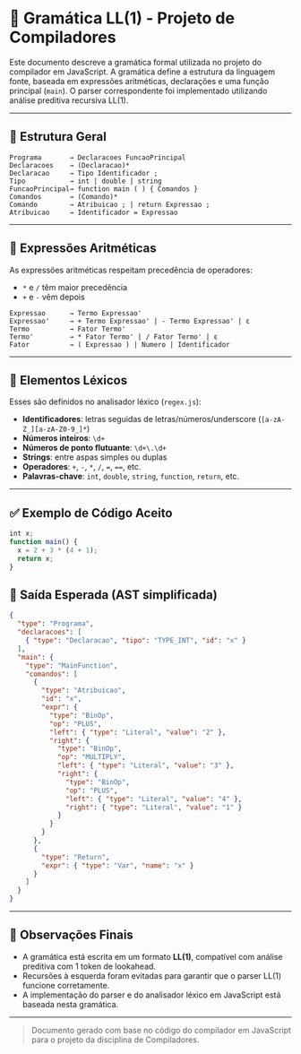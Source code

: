 # 📘 Gramática LL(1) - Projeto de Compiladores

Este documento descreve a gramática formal utilizada no projeto do compilador em JavaScript. A gramática define a estrutura da linguagem fonte, baseada em expressões aritméticas, declarações e uma função principal (`main`). O parser correspondente foi implementado utilizando análise preditiva recursiva LL(1).

---

## 🧠 Estrutura Geral

```
Programa       → Declaracoes FuncaoPrincipal
Declaracoes    → (Declaracao)*
Declaracao     → Tipo Identificador ;
Tipo           → int | double | string
FuncaoPrincipal→ function main ( ) { Comandos }
Comandos       → (Comando)*
Comando        → Atribuicao ; | return Expressao ;
Atribuicao     → Identificador = Expressao
```

---

## 🧮 Expressões Aritméticas

As expressões aritméticas respeitam precedência de operadores:
- `*` e `/` têm maior precedência
- `+` e `-` vêm depois

```
Expressao      → Termo Expressao'
Expressao'     → + Termo Expressao' | - Termo Expressao' | ε
Termo          → Fator Termo'
Termo'         → * Fator Termo' | / Fator Termo' | ε
Fator          → ( Expressao ) | Numero | Identificador
```

---

## 📌 Elementos Léxicos

Esses são definidos no analisador léxico (`regex.js`):

- **Identificadores**: letras seguidas de letras/números/underscore (`[a-zA-Z_][a-zA-Z0-9_]*`)
- **Números inteiros**: `\d+`
- **Números de ponto flutuante**: `\d+\.\d+`
- **Strings**: entre aspas simples ou duplas
- **Operadores**: `+`, `-`, `*`, `/`, `=`, `==`, etc.
- **Palavras-chave**: `int`, `double`, `string`, `function`, `return`, etc.

---

## ✅ Exemplo de Código Aceito

```js
int x;
function main() {
  x = 2 + 3 * (4 + 1);
  return x;
}
```

## 🌳 Saída Esperada (AST simplificada)

```json
{
  "type": "Programa",
  "declaracoes": [
    { "type": "Declaracao", "tipo": "TYPE_INT", "id": "x" }
  ],
  "main": {
    "type": "MainFunction",
    "comandos": [
      {
        "type": "Atribuicao",
        "id": "x",
        "expr": {
          "type": "BinOp",
          "op": "PLUS",
          "left": { "type": "Literal", "value": "2" },
          "right": {
            "type": "BinOp",
            "op": "MULTIPLY",
            "left": { "type": "Literal", "value": "3" },
            "right": {
              "type": "BinOp",
              "op": "PLUS",
              "left": { "type": "Literal", "value": "4" },
              "right": { "type": "Literal", "value": "1" }
            }
          }
        }
      },
      {
        "type": "Return",
        "expr": { "type": "Var", "name": "x" }
      }
    ]
  }
}
```

---

## 📌 Observações Finais

- A gramática está escrita em um formato **LL(1)**, compatível com análise preditiva com 1 token de lookahead.
- Recursões à esquerda foram evitadas para garantir que o parser LL(1) funcione corretamente.
- A implementação do parser e do analisador léxico em JavaScript está baseada nesta gramática.

---

> Documento gerado com base no código do compilador em JavaScript para o projeto da disciplina de Compiladores.
